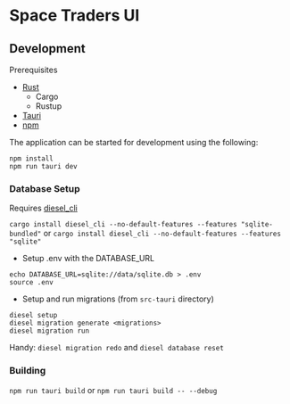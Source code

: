 # Space Traders UI


## Development
Prerequisites
- [Rust](https://www.rust-lang.org/)
  - Cargo
  - Rustup
- [Tauri](https://tauri.app)
- [npm](https://github.com/nvm-sh/nvm)

The application can be started for development using the following:
```curl
npm install
npm run tauri dev
```

### Database Setup
Requires [diesel_cli](https://crates.io/crates/diesel_cli)

`cargo install diesel_cli --no-default-features --features "sqlite-bundled"` or `cargo install diesel_cli --no-default-features --features "sqlite"`

- Setup .env with the DATABASE_URL
```curl
echo DATABASE_URL=sqlite://data/sqlite.db > .env
source .env
```

- Setup and run migrations (from `src-tauri` directory)
```curl
diesel setup
diesel migration generate <migrations>
diesel migration run
```

Handy: `diesel migration redo` and `diesel database reset`

### Building
`npm run tauri build` or `npm run tauri build -- --debug`